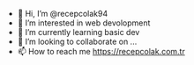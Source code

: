 - 👋 Hi, I’m @recepcolak94
- 👀 I’m interested in web devolopment
- 🌱 I’m currently learning basic dev
- 💞️ I’m looking to collaborate on ...
- 📫 How to reach me https://recepcolak.com.tr

<!---
recepcolak94/recepcolak94 is a ✨ special ✨ repository because its `README.md` (this file) appears on your GitHub profile.
You can click the Preview link to take a look at your changes.
--->
